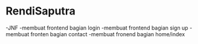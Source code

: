 # RendiSaputra
-JNF
-membuat frontend bagian login
-membuat frontend bagian sign up
-membuat fronten bagian contact
-membuat fronend bagian home/index
